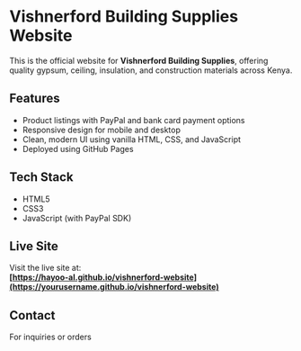 # Vishnerford Building Supplies Website

This is the official website for **Vishnerford Building Supplies**, offering quality gypsum, ceiling, insulation, and construction materials across Kenya.

## Features

- Product listings with PayPal and bank card payment options
- Responsive design for mobile and desktop
- Clean, modern UI using vanilla HTML, CSS, and JavaScript
- Deployed using GitHub Pages

## Tech Stack

- HTML5
- CSS3
- JavaScript (with PayPal SDK)

## Live Site

Visit the live site at:  
**[https://hayoo-al.github.io/vishnerford-website](https://yourusername.github.io/vishnerford-website)**

## Contact

For inquiries or orders
